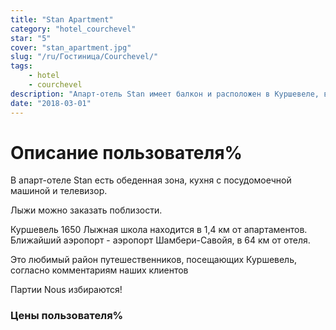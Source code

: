 ```yaml
---
title: "Stan Apartment"
category: "hotel_courchevel"
star: "5"
cover: "stan_apartment.jpg"
slug: "/ru/Гостиница/Courchevel/"
tags:
    - hotel
    - courchevel
description: "Апарт-отель Stan имеет балкон и расположен в Куршевеле, всего в 100 метрах от лыжной школы Куршевеля 1850 и в 1 км от лыжной школы Куршевеля 1550. В этих апартаментах также есть бесплатный Wi-Fi."
date: "2018-03-01"
--- 
```

 
# Описание пользователя%
В апарт-отеле Stan есть обеденная зона, кухня с посудомоечной машиной и телевизор.

Лыжи можно заказать поблизости.

Куршевель 1650 Лыжная школа находится в 1,4 км от апартаментов. Ближайший аэропорт - аэропорт Шамбери-Савойя, в 64 км от отеля.

Это любимый район путешественников, посещающих Куршевель, согласно комментариям наших клиентов

Партии Nous избираются!

### Цены пользователя%
